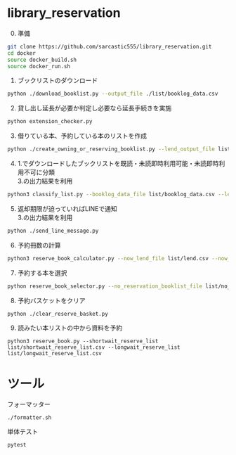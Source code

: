 # library_reservation

0. 準備
```bash
git clone https://github.com/sarcastic555/library_reservation.git
cd docker
source docker_build.sh
source docker_run.sh
```

1. ブックリストのダウンロード
```bash
python ./download_booklist.py --output_file ./list/booklog_data.csv
```

2. 貸し出し延長が必要か判定し必要なら延長手続きを実施
```bash
python extension_checker.py
```

3. 借りている本、予約している本のリストを作成
```bash
python ./create_owning_or_reserving_booklist.py --lend_output_file list/lend.csv --reserve_output_file list/reserve.csv
```

4. 1.でダウンロードしたブックリストを既読・未読即時利用可能・未読即時利用不可に分類  
3.の出力結果を利用
```bash
python3 classify_list.py --booklog_data_file list/booklog_data.csv --lend_file list/lend.csv --reserve_file list/reserve.csv --output_not_found_file list/not_found.csv --output_no_reservation_file list/no_reservation.csv --output_has_reservation_file list/has_reservation.csv
```

5. 返却期限が迫っていればLINEで通知  
3.の出力結果を利用
```bash
python ./send_line_message.py
```

6. 予約冊数の計算
```bash
python3 reserve_book_calculator.py --now_lend_file list/lend.csv --now_reserve_file list/reserve.csv --no_reservation_file list/no_reservation.csv --has_reservation_file list/has_reservation.csv --output_shortwait_reserve_size_file result/shortwait_reserve_size.csv --output_longwait_reserve_size_file result/longwait_reserve_size.csv --output_report_file result/report.html
```

7. 予約する本を選択
```bash
python reserve_book_selector.py --no_reservation_booklist_file list/no_reservation.csv --has_reservation_booklist_file list/has_reservation.csv --shortwait_reserve_ok_num_file result/shortwait_reserve_size.csv --longwait_reserve_book_num_file result/longwait_reserve_size.csv --lend_file list/lend.csv --output_shortwait_reserve_list list/shortwait_reserve_list.csv --output_longwait_reserve_list list/longwait_reserve_list.csv
```

8. 予約バスケットをクリア
```bash
python ./clear_reserve_basket.py
```

9. 読みたい本リストの中から資料を予約  
```
python3 reserve_book.py --shortwait_reserve_list list/shortwait_reserve_list.csv --longwait_reserve_list list/longwait_reserve_list.csv
```

# ツール
フォーマッター
```
./formatter.sh
```
単体テスト
```
pytest
```
